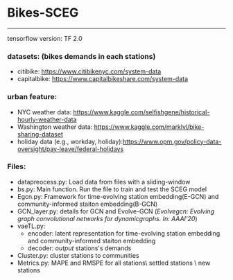# Bikes-SCEG
 ------------------------
 tensorflow version: TF 2.0
 
 ### datasets: (bikes demands in each stations)
 - citibike: https://www.citibikenyc.com/system-data
 - capitalbike: https://www.capitalbikeshare.com/system-data
 ### urban feature:
 + NYC weather data: https://www.kaggle.com/selfishgene/historical-hourly-weather-data
 + Washington weather data: https://www.kaggle.com/marklvl/bike-sharing-dataset
 + holiday data (e.g., workday, holiday):https://www.opm.gov/policy-data-oversight/pay-leave/federal-holidays
 
 ### Files:
 + datapreocess.py: Load data from files with a sliding-window
 + bs.py: Main function. Run the file to train and test the SCEG model
 + Egcn.py: Framework for time-evolving station embedding(E-GCN) and community-informed staiton embedding(B-GCN)
 + GCN_layer.py: details for  GCN and Evolve-GCN (*Evolvegcn: Evolving graph convolutional networks for dynamicgraphs. In: AAAI’20*)
 + vaeTL.py: 
    + encoder: latent representation for  time-evolving station embedding and community-informed staiton embedding
    + decoder: *output* stations's demands
 + Cluster.py: cluster stations to communities
 + Metrics.py: MAPE and RMSPE for all stations\ settled stations \ new stations
 

